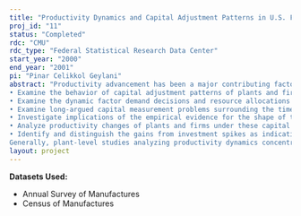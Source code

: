 ```yaml
---
title: "Productivity Dynamics and Capital Adjustment Patterns in U.S. Food and Kindred Product Industry: Plant and Firm Level Analysis"
proj_id: "11"
status: "Completed"
rdc: "CMU"
rdc_type: "Federal Statistical Research Data Center"
start_year: "2000"
end_year: "2001"
pi: "Pinar Celikkol Geylani"
abstract: "Productivity advancement has been a major contributing factor to economic growth in the postwar U.S. economy and more accurate measurement of productivity and growth will assist future industry and government decision-making activities. The proposed research address some fundamental issues related to productivity and growth in the food-manufacturing sector by focusing on the stimuli to productivity growth. By focusing on the investment patterns of Food and Kindred Products Industry, this project will
• Examine the behavior of capital adjustment patterns of plants and firms
• Examine the dynamic factor demand decisions and resource allocations of the constituent units of the firm
• Examine long-argued capital measurement problems surrounding the time series data
• Investigate implications of the empirical evidence for the shape of the adjustment cost function
• Analyze productivity changes of plants and firms under these capital adjustment cost and investment patterns
• Identify and distinguish the gains from investment spikes as indicative of the lifting the plateau to a new one that can lead to longer periods of productivity growth from the productivity gains within an investment period. Thus this proposal intends to take the literature one step further by investigating how capital and its adjustments influence productivity.
Generally, plant-level studies analyzing productivity dynamics concentrate on the overall manufacturing plants in U.S., while studies analyzing productivity issues in the Food and Kindred Products industry primarily concentrate on the aggregate level. There are currently no studies that analyze the productivity dynamics at the most disaggregated plant level, considering all product subgroups of the food-manufacturing sector. With this study, we will be able to focus on investment patterns and lumpy capital adjustment costs separately analyzing all sub-industries of the food sector, which allows us to capture extensive heterogeneity within and across industries. The Food and Kindred Products industry is an excellent candidate for investigating lumpy investment patterns as the industry has become increasingly capital-intensive, and high-tech over the past few decades in the processing, packaging, and marketing of food products (Morrison, 1997). Therefore, the data required for this research is the U.S. Census’ Longitudinal Research Database (LRD) for the years 1963-1999 containing the annual establishment level production data for the manufacturing plants and firms specifically in Food and Kindred Products Industry. This non-publicly available Census data is crucial for understanding the productivity dynamics, the forces of productivity transition and the performance of the industry micro-and macro-level. The LRD has detailed information on products produced, employment and capital investment, labor, and material and energy at both the plant-level and firm level, as well as information on whether firms are single-plant or multi-plant firms. Additionally variables on the size of the establishments by employment and the age of the plants can be defined. For an accurate measurement of productivity growth, we need to consider economies of scale, productivity enhancing changes arising from factors such as experience, learning-by-doing, increased knowledge, new innovations, better techniques for producing output, measuring relative capital intensity of production technology, existence of quasi-fixity of inputs, and the adjustment cost of these factors. As capital input is a significant component of total cost, analyzing the behavior of quasi-fixed factors in the measurement of productivity is crucial, especially if the firms require massive amounts of capital in the form of plant and equipment. Therefore, confidential Census data is essential to investigate the effect of capital adjustment on productivity and to develop a method, which can control for plant and firm fixed effects in measuring the productivity at plant and firm level. This research will provide benefit to the Census Bureau by developing a new improved measure of economic growth associated with investment spikes. This methodology removes procyclical biases associated with the business cycle. Thus it has the potential to propose changes in the questionnaire design and collection methodology to improve the economic content of the information gathered by the Annual Survey of Manufacturers (ASM) and the Census of Manufacturers (CM) in the area of capital input series and total factor productivity at both the plant and firm level. By computing productivity at both levels, the researcher will be able to separately estimate both plant level productivity and firm level productivity in relation to aggregate level productivity. Previous studies have shown that aggregate growth measures may be significantly reduced when using the plant level data. Therefore the disaggregated measure of total factor productivity generated by this research will assist the Census Bureau in determining and evaluating whether the aggregation problem found in the literature is due to underlying economic forces or if it is possibly due to the questionnaire design or collection methodology."
layout: project
---
```


**Datasets Used:**

  - Annual Survey of Manufactures 
  - Census of Manufactures 

